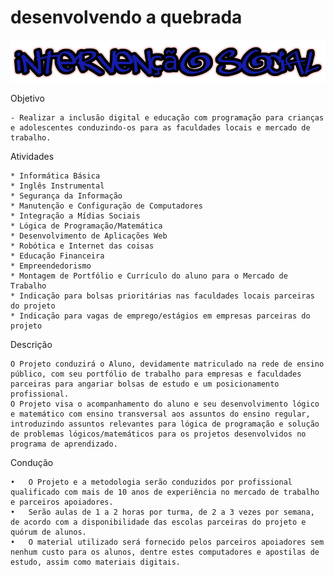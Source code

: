 # desenvolvendo a quebrada

![alt text](https://github.com/fidelisfelipe/intervencaosocial/blob/main/assets/intervencao_logo.png?raw=true)

Objetivo

	- Realizar a inclusão digital e educação com programação para crianças e adolescentes conduzindo-os para as faculdades locais e mercado de trabalho.

Atividades

	* Informática Básica
	* Inglês Instrumental
	* Segurança da Informação
	* Manutenção e Configuração de Computadores
	* Integração a Mídias Sociais
	* Lógica de Programação/Matemática
	* Desenvolvimento de Aplicações Web
	* Robótica e Internet das coisas
	* Educação Financeira
	* Empreendedorismo
	* Montagem de Portfólio e Currículo do aluno para o Mercado de Trabalho
	* Indicação para bolsas prioritárias nas faculdades locais parceiras do projeto
	* Indicação para vagas de emprego/estágios em empresas parceiras do projeto
	
Descrição

	O Projeto conduzirá o Aluno, devidamente matriculado na rede de ensino público, com seu portfólio de trabalho para empresas e faculdades parceiras para angariar bolsas de estudo e um posicionamento profissional.
	O Projeto visa o acompanhamento do aluno e seu desenvolvimento lógico e matemático com ensino transversal aos assuntos do ensino regular, introduzindo assuntos relevantes para lógica de programação e solução de problemas lógicos/matemáticos para os projetos desenvolvidos no programa de aprendizado.
	
Condução

	•	O Projeto e a metodologia serão conduzidos por profissional qualificado com mais de 10 anos de experiência no mercado de trabalho e parceiros apoiadores. 
	•	Serão aulas de 1 a 2 horas por turma, de 2 a 3 vezes por semana, de acordo com a disponibilidade das escolas parceiras do projeto e quórum de alunos.
	•	O material utilizado será fornecido pelos parceiros apoiadores sem nenhum custo para os alunos, dentre estes computadores e apostilas de estudo, assim como materiais digitais.


